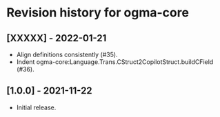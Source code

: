# Revision history for ogma-core

## [XXXXX] - 2022-01-21

* Align definitions consistently (#35).
* Indent ogma-core:Language.Trans.CStruct2CopilotStruct.buildCField (#36).

## [1.0.0] - 2021-11-22

* Initial release.
